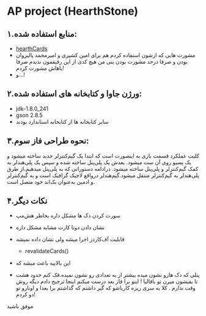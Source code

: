 ﻿ 
 AP project (HearthStone) 
 ====
 ۱.منابع استفاده شده:
 ------
 * [hearthCards](http://www.hearthcards.net/)
 * مشورت هایی که ازشون استفاده کردم هم برای امین کشیری و امیرمحمد پالیزوان بودن و صرفا درحد مشورت بودن ینی من هیچ کدی از این رفیقمون ندیدم صرفا باهاش مشورت کردم!
 * و...!
 
 
 ۲.ورژن جاوا و کتابخانه های استفاده شده:
 --
 * jdk-1.8.0_241
 * gson 2.8.5
 * سایر کتابخانه ها از کتابخانه استاندارد بودند 
 
 
 ۳.نحوه طراحی فاز سوم:
 ---
 کلیت عملکرد قسمت بازی به اینصورت است که ابتدا یک گیم‌کنترلر جدید ساخته میشود و یک پسیو روی آن ست میشود. بعدش یک پلی‌پنل ساخته شده و سپس یک پلی‌هندلر به کمک گیم‌کنترلر و پلی‌پنل ساخته میشود. درادامه دستوراتی که به پلی‌پنل میدهیم،‌از طرق پلی‌هندلر به گیم‌کنترلر منتقل میشود.گیم‌هندلر درواقع لاجیک گرافیک است و به گیم‌کنترلر و ادمین به‌عنوان بک‌اند خود متصل است.  
 
 

 ۴.نکات دیگر
 --
* سورت کردن دک ها مشکل داره بخاطر هش‌مپ
 
* نشان دادن دوتا کارت مشابه مشکل داره
 
* قابلیت آف‌کاردز اجرا میشه ولی نشان داده نمیشه
 
  *  revalidateCards()
  
*  این بالاییه باعث میشه که 
 
 * پنلی که دک هارو نشون میده بیشتر از یه تعدادی رو نشون نمیده.فک کنم حدود هشت تا بقیشون میرن تو باقالیا ! اینو برا فاز بعد درست میکنم اینجا ترجیح دادم دیگه روش وقت نذارم
 . کلا یه سری ریزه کاریاشو که گیر داشتم که گذاشتم برا بعدا و اونارو تو دو کردم!
  
 موفق باشید
 
 
